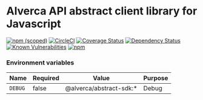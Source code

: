 # Alverca API abstract client library for Javascript

[![npm (scoped)](https://img.shields.io/npm/v/@alverca/abstract-sdk.svg)](https://www.npmjs.com/package/@alverca/abstract-sdk)
[![CircleCI](https://circleci.com/gh/alverca/abstract-sdk.svg?style=shield)](https://circleci.com/gh/alverca/abstract-sdk)
[![Coverage Status](https://coveralls.io/repos/github/alverca/abstract-sdk/badge.svg?branch=master)](https://coveralls.io/github/alverca/abstract-sdk?branch=master)
[![Dependency Status](https://img.shields.io/david/alverca/abstract-sdk.svg)](https://david-dm.org/alverca/abstract-sdk)
[![Known Vulnerabilities](https://snyk.io/test/github/alverca/abstract-sdk/badge.svg)](https://snyk.io/test/github/alverca/abstract-sdk)
[![npm](https://img.shields.io/npm/dm/@alverca/abstract-sdk.svg)](https://nodei.co/npm/@alverca/abstract-sdk/)


### Environment variables

| Name    | Required | Value                   | Purpose |
| ------- | -------- | ----------------------- | ------- |
| `DEBUG` | false    | @alverca/abstract-sdk:* | Debug   |
